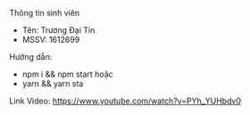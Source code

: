 Thông tin sinh viên

- Tên: Trương Đại Tín
- MSSV: 1612699

Hướng dẫn:

- npm i && npm start
  hoặc
- yarn && yarn sta

Link Video: <https://www.youtube.com/watch?v=PYh_YUHbdv0>
